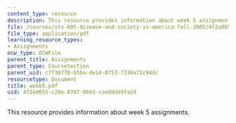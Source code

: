 ```yaml
---
content_type: resource
description: This resource provides information about week 5 assignments.
file: /courses/sts-005-disease-and-society-in-america-fall-2005/4f2a8655c29e870706b3caedddd9fa2d_week5.pdf
file_type: application/pdf
learning_resource_types:
- Assignments
ocw_type: OCWFile
parent_title: Assignments
parent_type: CourseSection
parent_uid: c7f30778-b5ba-de14-0753-7336a71c94dc
resourcetype: Document
title: week5.pdf
uid: 4f2a8655-c29e-8707-06b3-caedddd9fa2d
---
```

This resource provides information about week 5 assignments.

